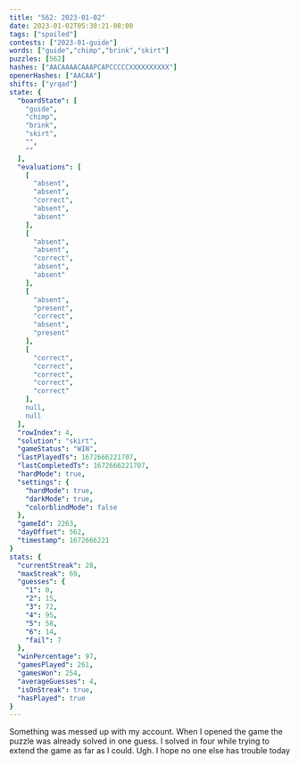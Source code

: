 ```yaml
---
title: "562: 2023-01-02"
date: 2023-01-02T05:30:21-08:00
tags: ["spoiled"]
contests: ["2023-01-guide"]
words: ["guide","chimp","brink","skirt"]
puzzles: [562]
hashes: ["AACAAAACAAAPCAPCCCCCXXXXXXXXXX"]
openerHashes: ["AACAA"]
shifts: ["yrqad"]
state: {
  "boardState": [
    "guide",
    "chimp",
    "brink",
    "skirt",
    "",
    ""
  ],
  "evaluations": [
    [
      "absent",
      "absent",
      "correct",
      "absent",
      "absent"
    ],
    [
      "absent",
      "absent",
      "correct",
      "absent",
      "absent"
    ],
    [
      "absent",
      "present",
      "correct",
      "absent",
      "present"
    ],
    [
      "correct",
      "correct",
      "correct",
      "correct",
      "correct"
    ],
    null,
    null
  ],
  "rowIndex": 4,
  "solution": "skirt",
  "gameStatus": "WIN",
  "lastPlayedTs": 1672666221707,
  "lastCompletedTs": 1672666221707,
  "hardMode": true,
  "settings": {
    "hardMode": true,
    "darkMode": true,
    "colorblindMode": false
  },
  "gameId": 2263,
  "dayOffset": 562,
  "timestamp": 1672666221
}
stats: {
  "currentStreak": 28,
  "maxStreak": 69,
  "guesses": {
    "1": 0,
    "2": 15,
    "3": 72,
    "4": 95,
    "5": 58,
    "6": 14,
    "fail": 7
  },
  "winPercentage": 97,
  "gamesPlayed": 261,
  "gamesWon": 254,
  "averageGuesses": 4,
  "isOnStreak": true,
  "hasPlayed": true
}
---
```

<!-- more -->
Something was messed up with my account. When I opened the game the puzzle was already solved in one guess. I solved in four while trying to extend the game as far as I could. Ugh. I hope no one else has trouble today
